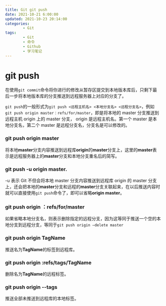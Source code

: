 ```yaml
---
title: Git git push
date: 2021-10-21 6:00:00
updated: 2021-10-23 20:14:00
categories:
        - Git
tags:
        - Git
        - 命令
        - Github
        - 学习笔记
---
```


# git push

在使用`git commit`命令将你进行的修改从暂存区提交到本地版本库后，只剩下最后一步将本地版本库的分支推送到远程服务器上对应的分支了。

`git push`的一般形式为`git push <远程主机名> <本地分支名> <远程分支名>`，例如`git push origin master：refs/for/master`，即是将本地的 master 分支推送到远程主机 origin 上的 master 分支， origin 是远程主机名。第一个 master 是本地分支名，第二个 master 是远程分支名，分支名是可以修改的。

### git push origin master

将本地**master**分支内容推送到远程库**origin**的**master**分支上，这里的**master**表示是远程服务器上的**master**分支和本地分支重名后的简写。

### git push -u origin master.

-u 表示 Git 不但会将本地 master 分支内容推送到远程库 origin 的 master 分支上，还会把本地的**master**分支和远程的**master**分支关联起来，在以后推送内容时就可以直接使用`git push`命令了，即可以省略**origin master**。

### git push origin ：refs/for/master

如果省略本地分支名，则表示删除指定的远程分支，因为这等同于推送一个空的本地分支到远程分支，等同于`git push origin –delete master`

### git push origin TagName

推送名为**TagName**的标签到远程库。

### git push origin :refs/tags/TagName

删除名为**TagName**的远程标签。

### git push origin --tags

推送全部未推送到远程库的本地标签。
